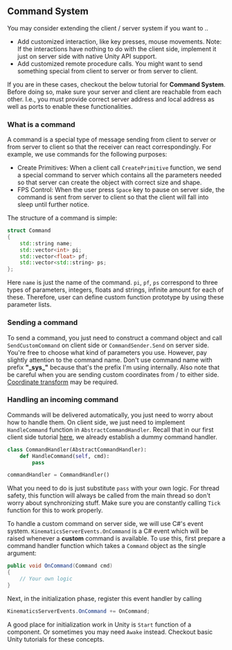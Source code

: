 ## Command System

You may consider extending the client / server system if you want to ..
+ Add customized interaction, like key presses, mouse movements. Note: If the interactions have nothing to do with the client side, implement it just on server side with native Unity API support. 
+ Add customized remote procedure calls. You might want to send something special from client to server or from server to client. 

If you are in these cases, checkout the below tutorial for **Command System**. Before doing so, make sure your server and client are reachable from each other. I.e., you must provide correct server address and local address as well as ports to enable these functionalities. 

### What is a command
A command is a special type of message sending from client to server or from server to client so that the receiver can react correspondingly. For example, we use commands for the following purposes:
+ Create Primitives: When a client call ```CreatePrimitive``` function, we send a special command to server which contains all the parameters needed so that server can create the object with correct size and shape.
+ FPS Control: When the user press ```Space``` key to pause on server side, the command is sent from server to client so that the client will fall into sleep until further notice.

The structure of a command is simple:
```c++
struct Command
{
    std::string name;
    std::vector<int> pi;
    std::vector<float> pf;
    std::vector<std::string> ps;
};
```
Here ```name``` is just the name of the command. ```pi```, ```pf```, ```ps``` correspond to three types of parameters, integers, floats and strings, infinite amount for each of these. Therefore, user can define custom function prototype by using these parameter lists.

### Sending a command
To send a command, you just need to construct a command object and call ```SendCustomCommand``` on client side or ```CommandSender.Send``` on server side. You're free to choose what kind of parameters you use. However, pay slightly attention to the command name. Don't use command name with prefix **"\_sys\_"** because that's the prefix I'm using internally. Also note that be careful when you are sending custom coordinates from / to either side. [Coordinate transform](CoordinateTransform.md) may be required.

### Handling an incoming command
Commands will be delivered automatically, you just need to worry about how to handle them. On client side, we just need to implement ```HandleCommand``` function in ```AbstractCommandHandler```. Recall that in our first client side tutorial [here](TutorialBeginner.md#Establish-a-command-handler), we already establish a dummy command handler. 
```python
class CommandHandler(AbstractCommandHandler):
    def HandleCommand(self, cmd):
        pass

commandHandler = CommandHandler()
```
What you need to do is just substitute ```pass``` with your own logic. For thread safety, this function will always be called from the main thread so don't worry about synchronizing stuff. Make sure you are constantly calling ```Tick``` function for this to work properly. 

To handle a custom command on server side, we will use C#'s event system. ```KinematicsServerEvents.OnCommand``` is a C# event which will be raised whenever a **custom** command is available. To use this, first prepare a command handler function which takes a ```Command``` object as the single argument:
```C#
public void OnCommand(Command cmd)
{
    // Your own logic
}
```
Next, in the initialization phase, register this event handler by calling
```C#
KinematicsServerEvents.OnCommand += OnCommand;
```
A good place for initialization work in Unity is ```Start``` function of a component. Or sometimes you may need ```Awake``` instead. Checkout basic Unity tutorials for these concepts. 
